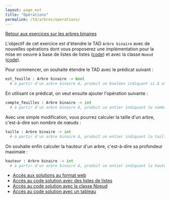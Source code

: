 ```yaml
---
layout: page_ext
title: "Opérations"
permalink: /td/arbres/operations/
---
```


[Retour aux exercices sur les arbres binaires](../)

L'objectif de cet exercice est d'étendre le TAD `Arbre binaire` avec de nouvelles opérations dont vous proposerez une implémentation pour la mise en oeuvre à base de listes de listes ([code](./arbre_listes.py)) et avec la classe `Noeud` ([code](./arbre_classe.py)).

Pour commencer, on souhaite étendre le TAD avec le prédicat suivant :

```python
est_feuille : Arbre binaire -> bool
  # à partir d'un arbre binaire A, produit un booléen indiquant si A est une feuille
```

En utilisant ce prédicat, on veut ensuite ajouter l'opération suivante :

```python
compte_feuilles : Arbre binaire -> int
  # à partir d'un arbre binaire A, produit un entier indiquant le nombre de feuilles de A
```

Avec une simple modification, vous pourrez calculer la taille d'un arbre, c'est-à-dire son nombre de nœuds :

```python
taille : Arbre binaire -> int
  # à partir d'un arbre binaire A, produit un entier indiquant la taille de A
```

On souhaite enfin calculer la hauteur d'un arbre, c'est-à-dire sa profondeur maximale :

```python
hauteur : Arbre binaire -> int
  # à partir d'un arbre binaire A, produit un entier indiquant la hauteur de A
```

- [Accès aux solutions au format web](./solutions/)
- [Accès au code solution avec des listes de listes](./solution_arbres_listes.py)
- [Accès au code solution avec la classe Noeud](./solution_arbres_classe.py)
- [Accès au code solution avec un tableau](./solution_arbres_tableau.py)